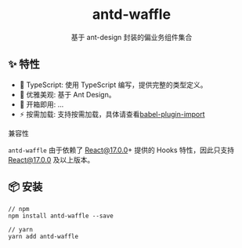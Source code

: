 <h1 align="center">antd-waffle</h1>

<div align="center">
基于 ant-design 封装的偏业务组件集合

</div>

## ✨ 特性

- 🚀 TypeScript: 使用 TypeScript 编写，提供完整的类型定义。
- 💎 优雅美观: 基于 Ant Design。
- 🎉 开箱即用: ...
- ⚡️ 按需加载: 支持按需加载，具体请查看[babel-plugin-import](https://github.com/ant-design/babel-plugin-import)

兼容性

`antd-waffle` 由于依赖了 React@17.0.0+ 提供的 Hooks 特性，因此只支持 React@17.0.0 及以上版本。

## 📦 安装

```
// npm
npm install antd-waffle --save

// yarn
yarn add antd-waffle
```
